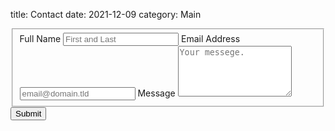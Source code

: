 title: Contact
date: 2021-12-09
category: Main

<link rel="stylesheet" href="/static/theme/css/formspree.css" type="text/css" />

<form id="fs-frm" name="simple-contact-form" accept-charset="utf-8" action="https://formspree.io/f/xnqwdnle" method="post">
  <fieldset id="fs-frm-inputs">
    <label for="full-name">Full Name</label>
    <input type="text" name="name" id="full-name" placeholder="First and Last" required="">
    <label for="email-address">Email Address</label>
    <input type="email" name="_replyto" id="email-address" placeholder="email@domain.tld" required="">
    <label for="message">Message</label>
    <textarea rows="5" name="message" id="message" placeholder="Your messege." required=""></textarea>
    <input type="hidden" name="_subject" id="email-subject" value="Contact Form Submission">
  </fieldset>
  <input type="submit" value="Submit">
</form>


<script type="text/javascript">
  function codeAddress() {
    document.getElementById("fs-frm").reset();
  }
  window.onload = codeAddress;
  </script>